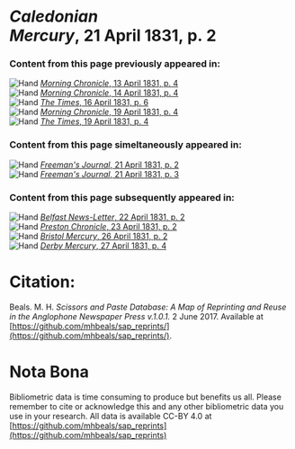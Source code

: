 # *Caledonian Mercury*, 21 April 1831, p. 2  
  
### Content from this page previously appeared in:  
![Hand](http://scissorsandpaste.net/wp-content/uploads/2017/06/smallhandpointer.png) [*Morning Chronicle*, 13 April 1831, p. 4](https://mhbeals.github.io/sap_html/Morning-Chronicle/Morning-Chronicle-13-April-1831-p-4)  
![Hand](http://scissorsandpaste.net/wp-content/uploads/2017/06/smallhandpointer.png) [*Morning Chronicle*, 14 April 1831, p. 4](https://mhbeals.github.io/sap_html/Morning-Chronicle/Morning-Chronicle-14-April-1831-p-4)  
![Hand](http://scissorsandpaste.net/wp-content/uploads/2017/06/smallhandpointer.png) [*The Times*, 16 April 1831, p. 6](https://mhbeals.github.io/sap_html/The-Times/The-Times-16-April-1831-p-6)  
![Hand](http://scissorsandpaste.net/wp-content/uploads/2017/06/smallhandpointer.png) [*Morning Chronicle*, 19 April 1831, p. 4](https://mhbeals.github.io/sap_html/Morning-Chronicle/Morning-Chronicle-19-April-1831-p-4)  
![Hand](http://scissorsandpaste.net/wp-content/uploads/2017/06/smallhandpointer.png) [*The Times*, 19 April 1831, p. 4](https://mhbeals.github.io/sap_html/The-Times/The-Times-19-April-1831-p-4)  
  
### Content from this page simeltaneously appeared in:  
![Hand](http://scissorsandpaste.net/wp-content/uploads/2017/06/smallhandpointer.png) [*Freeman's Journal*, 21 April 1831, p. 2](https://mhbeals.github.io/sap_html/Freeman's-Journal/Freeman's-Journal-21-April-1831-p-2)  
![Hand](http://scissorsandpaste.net/wp-content/uploads/2017/06/smallhandpointer.png) [*Freeman's Journal*, 21 April 1831, p. 3](https://mhbeals.github.io/sap_html/Freeman's-Journal/Freeman's-Journal-21-April-1831-p-3)  
  
### Content from this page subsequently appeared in:  
![Hand](http://scissorsandpaste.net/wp-content/uploads/2017/06/smallhandpointer.png) [*Belfast News-Letter*, 22 April 1831, p. 2](https://mhbeals.github.io/sap_html/Belfast-News-Letter/Belfast-News-Letter-22-April-1831-p-2)  
![Hand](http://scissorsandpaste.net/wp-content/uploads/2017/06/smallhandpointer.png) [*Preston Chronicle*, 23 April 1831, p. 2](https://mhbeals.github.io/sap_html/Preston-Chronicle/Preston-Chronicle-23-April-1831-p-2)  
![Hand](http://scissorsandpaste.net/wp-content/uploads/2017/06/smallhandpointer.png) [*Bristol Mercury*, 26 April 1831, p. 2](https://mhbeals.github.io/sap_html/Bristol-Mercury/Bristol-Mercury-26-April-1831-p-2)  
![Hand](http://scissorsandpaste.net/wp-content/uploads/2017/06/smallhandpointer.png) [*Derby Mercury*, 27 April 1831, p. 4](https://mhbeals.github.io/sap_html/Derby-Mercury/Derby-Mercury-27-April-1831-p-4)  


# Citation: 

Beals. M. H. *Scissors and Paste Database: A Map of Reprinting and Reuse in the Anglophone Newspaper Press v.1.0.1.* 2 June 2017. Available at [https://github.com/mhbeals/sap_reprints/](https://github.com/mhbeals/sap_reprints/). 

# Nota Bona

Bibliometric data is time consuming to produce but benefits us all. Please remember to cite or acknowledge this and any other bibliometric data you use in your research. All data is available CC-BY 4.0 at [https://github.com/mhbeals/sap_reprints](https://github.com/mhbeals/sap_reprints)